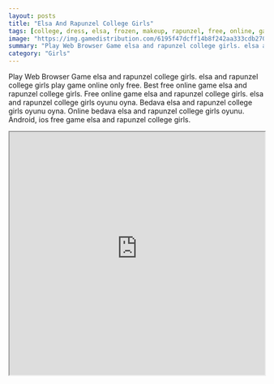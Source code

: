 ```yaml
---
layout: posts
title: "Elsa And Rapunzel College Girls"
tags: [college, dress, elsa, frozen, makeup, rapunzel, free, online, games, oyna, game, free, games, play, play, games]
image: "https://img.gamedistribution.com/6195f47dcff14b8f242aa333cdb2703e.jpg"
summary: "Play Web Browser Game elsa and rapunzel college girls. elsa and rapunzel college girls play game online only free. Best free online game elsa and rapunzel college girls. Free online game elsa and rapunzel college girls. elsa and rapunzel college girls oyunu oyna. Bedava elsa and rapunzel college girls oyunu oyna. Online bedava elsa and rapunzel college girls oyunu. Android, ios free game elsa and rapunzel college girls."
category: "Girls"
---
```


Play Web Browser Game elsa and rapunzel college girls. elsa and rapunzel college girls play game online only free. Best free online game elsa and rapunzel college girls. Free online game elsa and rapunzel college girls. elsa and rapunzel college girls oyunu oyna. Bedava elsa and rapunzel college girls oyunu oyna. Online bedava elsa and rapunzel college girls oyunu. Android, ios free game elsa and rapunzel college girls.

<iframe width="100%" height="480px;" src="https://flash.gamedistribution.com?game=6195f47dcff14b8f242aa333cdb2703e"></iframe>